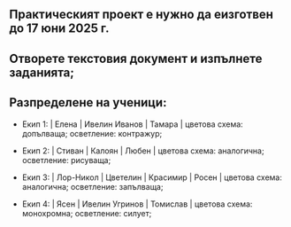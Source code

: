 ## Практическият проект е нужно да еизготвен до 17 юни 2025 г.
## Отворете текстовия документ и изпълнете заданията;
## Разпределене на ученици:
- Екип 1:
| Елена | Ивелин Иванов | Тамара |
цветова схема: допълваща;
осветление: контражур;

- Екип 2:
| Стиван | Калоян | Любен |
цветова схема: аналогична;
осветление: рисуваща;

- Екип 3:
| Лор-Никол | Цветелин | Красимир | Росен |
цветова схема: аналогична;
осветление: запълваща;

- Екип 4:
| Ясен | Ивелин Угринов | Томислав |
цветова схема: монохромна;
осветление: силует;